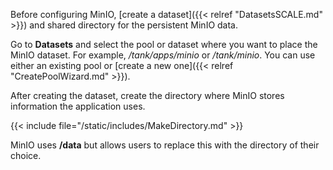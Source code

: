 &NewLine;

Before configuring MinIO, [create a dataset]({{< relref "DatasetsSCALE.md" >}}) and shared directory for the persistent MinIO data.

Go to **Datasets** and select the pool or dataset where you want to place the MinIO dataset. For example, */tank/apps/minio* or */tank/minio*.
You can use either an existing pool or [create a new one]({{< relref "CreatePoolWizard.md" >}}).

After creating the dataset, create the directory where MinIO stores information the application uses.

{{< include file="/static/includes/MakeDirectory.md" >}}

MinIO uses **/data** but allows users to replace this with the directory of their choice.
